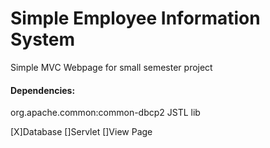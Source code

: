 # Simple Employee Information System
Simple MVC Webpage for small semester project
#### Dependencies:
org.apache.common:common-dbcp2
JSTL lib

[X]Database
[]Servlet
[]View Page

